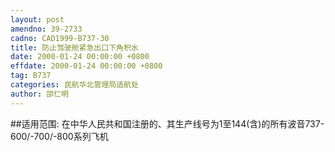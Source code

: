 ```yaml
---
layout: post
amendno: 39-2733
cadno: CAD1999-B737-30
title: 防止驾驶舱紧急出口下角积水
date: 2000-01-24 00:00:00 +0800
effdate: 2000-01-24 00:00:00 +0800
tag: B737
categories: 民航华北管理局适航处
author: 邵仁明
---
```


##适用范围:
在中华人民共和国注册的、其生产线号为1至144(含)的所有波音737-600/-700/-800系列飞机

